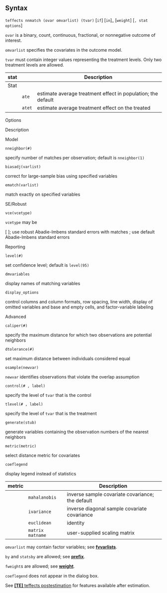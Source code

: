 ## Syntax

`teffects nnmatch (ovar omvarlist) (tvar)` <span
class="command">\[`if`\] \[`in`\]_ \[`weight`\] \[`, stat`
`options`\]

`ovar` is a binary, count, continuous, fractional, or nonnegative
outcome of interest.

`omvarlist` specifies the covariates in the outcome model.

`tvar` must contain integer values representing the treatment levels.
Only two treatment levels are allowed.

| stat |        | Description                                                  |
|------|--------|--------------------------------------------------------------|
| Stat |        |                                                              |
|      | `ate`  | estimate average treatment effect in population; the default |
|      | `atet` | estimate average treatment effect on the treated             |

Options

Description

Model

`nneighbor(#)`

specify number of matches per observation; default is `nneighbor(1)`

`biasadj(varlist)`

correct for large-sample bias using specified variables

`ematch(varlist)`

match exactly on specified variables

SE/Robust

`vce(vcetype)`

`vcetype` may be

\[ \]; use robust Abadie-Imbens standard errors with matches ; use
default Abadie-Imbens standard errors

Reporting

`level(#)`

set confidence level; default is `level(95)`

`dmvariables`

display names of matching variables

`display_options`

control columns and column formats, row spacing, line width, display of
omitted variables and base and empty cells, and factor-variable labeling

Advanced

`caliper(#)`

specify the maximum distance for which two observations are potential
neighbors

`dtolerance(#)`

set maximum distance between individuals considered equal

`osample(newvar)`

`newvar` identifies observations that violate the overlap assumption

`control(# , label)`

specify the level of `tvar` that is the control

`tlevel(# , label)`

specify the level of `tvar` that is the treatment

`generate(stub)`

generate variables containing the observation numbers of the nearest
neighbors

`metric(metric)`

select distance metric for covariates

`coeflegend`

display legend instead of statistics

| metric |                    | Description                                      |
|--------|--------------------|--------------------------------------------------|
|        | `mahalanobis`      | inverse sample covariate covariance; the default |
|        | `ivariance`        | inverse diagonal sample covariate covariance     |
|        | `euclidean`        | identity                                         |
|        | `matrix matname` | user-supplied scaling matrix                     |

`omvarlist` may contain factor variables; see
[<strong>fvvarlists</strong>](http://www.stata.com/help.cgi?fvvarlists).

`by` and `statsby` are allowed; see
[<strong>prefix</strong>](http://www.stata.com/help.cgi?prefix).

`fweight`s are allowed; see
[<strong>weight</strong>](http://www.stata.com/help.cgi?weight).

`coeflegend` does not appear in the dialog box.

See
[<strong>[TE]</strong> teffects postestimation](http://www.stata.com/help.cgi?teffects_postestimation)
for features available after estimation.
